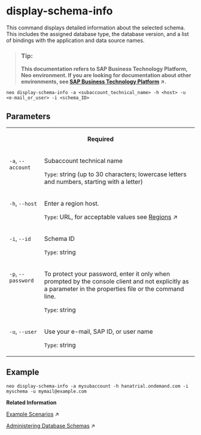 <!-- loio0a8638de7a2f4f1e8c8610df6e349e86 -->

# display-schema-info

This command displays detailed information about the selected schema. This includes the assigned database type, the database version, and a list of bindings with the application and data source names.



> ### Tip:  
> **This documentation refers to SAP Business Technology Platform, Neo environment. If you are looking for documentation about other environments, see [SAP Business Technology Platform](https://help.sap.com/viewer/65de2977205c403bbc107264b8eccf4b/Cloud/en-US/6a2c1ab5a31b4ed9a2ce17a5329e1dd8.html "SAP Business Technology Platform (SAP BTP) is an integrated offering comprised of four technology portfolios: database and data management, application development and integration, analytics, and intelligent technologies. The platform offers users the ability to turn data into business value, compose end-to-end business processes, and build and extend SAP applications quickly.") :arrow_upper_right:.**



```
neo display-schema-info -a <subaccount_technical_name> -h <host> -u <e-mail_or_user> -i <schema_ID>
```



## Parameters


<table>
<tr>
<th valign="top" colspan="2">

Required



</th>
</tr>
<tr>
<td valign="top">

`-a`, `--account`



</td>
<td valign="top">

Subaccount technical name

`Type`: string \(up to 30 characters; lowercase letters and numbers, starting with a letter\)



</td>
</tr>
<tr>
<td valign="top">

`-h`, `--host`



</td>
<td valign="top">

Enter a region host.

`Type`: URL, for acceptable values see [Regions](https://help.sap.com/viewer/65de2977205c403bbc107264b8eccf4b/Cloud/en-US/350356d1dc314d3199dca15bd2ab9b0e.html "You can deploy applications in different regions. Each region represents a geographical location (for example, Europe, US East) where applications, data, or services are hosted.") :arrow_upper_right:



</td>
</tr>
<tr>
<td valign="top">

`-i`, `--id`



</td>
<td valign="top">

Schema ID

`Type`: string



</td>
</tr>
<tr>
<td valign="top">

`-p`, `--password`



</td>
<td valign="top">

To protect your password, enter it only when prompted by the console client and not explicitly as a parameter in the properties file or the command line.

`Type`: string



</td>
</tr>
<tr>
<td valign="top">

`-u`, `--user`



</td>
<td valign="top">

Use your e-mail, SAP ID, or user name

`Type`: string



</td>
</tr>
</table>



## Example

```
neo display-schema-info -a mysubaccount -h hanatrial.ondemand.com -i myschema -u mymail@example.com
```

**Related Information**  


[Example Scenarios](https://help.sap.com/viewer/d4790b2de2f4429db6f3dff54e4d7b3a/Cloud/en-US/7e5b0443011d4b46bac953d729eadd2c.html "Perform the most typical use case scenarios in the Neo environment either in the cockpit or by using the console client.") :arrow_upper_right:

[Administering Database Schemas](https://help.sap.com/viewer/d4790b2de2f4429db6f3dff54e4d7b3a/Cloud/en-US/2040a8a60de84c09994f64f74896b18f.html "An overview of the different tasks you can perform to administer database schemas in the Neo environment.") :arrow_upper_right:

